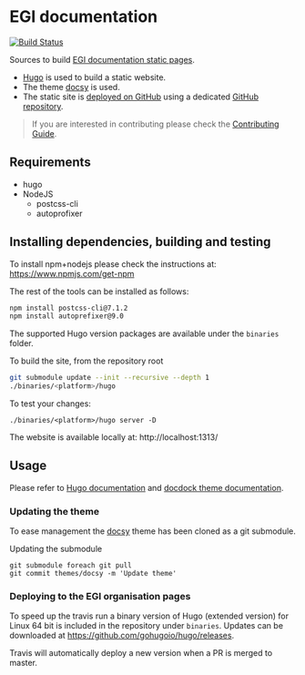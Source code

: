 # EGI documentation

[![Build Status](https://travis-ci.org/EGI-Foundation/documentation.svg?branch=master)](https://travis-ci.org/EGI-Foundation/documentation)

Sources to build
[EGI documentation static pages](https://egi-foundation.github.io/).

- [Hugo](https://gohugo.io/) is used to build a static website.
- The theme [docsy](https://www.docsy.dev) is used.
- The static site is
  [deployed on GitHub](https://gohugo.io/hosting-and-deployment/hosting-on-github/)
  using a dedicated
  [GitHub repository](https://github.com/EGI-Foundation/EGI-Foundation.github.io).

> If you are interested in contributing please check the
> [Contributing Guide](https://docs.egi.eu/about/contributing/).

## Requirements

- hugo
- NodeJS
  - postcss-cli
  - autoprofixer

## Installing dependencies, building and testing

To install npm+nodejs please check the instructions at:
https://www.npmjs.com/get-npm

The rest of the tools can be installed as follows:

```sh
npm install postcss-cli@7.1.2
npm install autoprefixer@9.0
```

The supported Hugo version packages are available under the `binaries` folder.

To build the site, from the repository root

```sh
git submodule update --init --recursive --depth 1
./binaries/<platform>/hugo
```

To test your changes:

```console
./binaries/<platform>/hugo server -D
```

The website is available locally at: http://localhost:1313/

## Usage

Please refer to [Hugo documentation](https://gohugo.io/documentation/) and
[docdock theme documentation](https://docdock.netlify.com/).

### Updating the theme

To ease management the [docsy](https://www.docsy.dev/docs/getting-started/)
theme has been cloned as a git submodule.

Updating the submodule

```console
git submodule foreach git pull
git commit themes/docsy -m 'Update theme'
```

### Deploying to the EGI organisation pages

To speed up the travis run a binary version of Hugo (extended version) for Linux
64 bit is included in the repository under `binaries`. Updates can be downloaded
at https://github.com/gohugoio/hugo/releases.

Travis will automatically deploy a new version when a PR is merged to master.

